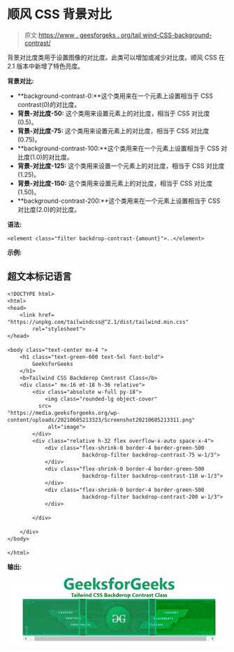 # 顺风 CSS 背景对比

> 原文:[https://www . geesforgeks . org/tail wind-CSS-background-contrast/](https://www.geeksforgeeks.org/tailwind-css-backdrop-contrast/)

背景对比度类用于设置图像的对比度。此类可以增加或减少对比度。顺风 CSS 在 2.1 版本中新增了特色亮度。

**背景对比:**

*   **background-contrast-0:**这个类用来在一个元素上设置相当于 CSS contrast(0)的对比度。
*   **背景-对比度-50:** 这个类用来设置元素上的对比度，相当于 CSS 对比度(0.5)。
*   **背景-对比度-75:** 这个类用来设置元素上的对比度，相当于 CSS 对比度(0.75)。
*   **background-contrast-100:**这个类用来在一个元素上设置相当于 CSS 对比度(1.0)的对比度。
*   **背景-对比度-125:** 这个类用来设置一个元素上的对比度，相当于 CSS 对比度(1.25)。
*   **背景-对比度-150:** 这个类用来设置元素上的对比度，相当于 CSS 对比度(1.50)。
*   **background-contrast-200:**这个类用来在一个元素上设置相当于 CSS 对比度(2.0)的对比度。

**语法:**

```
<element class="filter backdrop-contrast-{amount}">..</element>
```

**示例:**

## 超文本标记语言

```
<!DOCTYPE html>
<html>
<head>
    <link href=
"https://unpkg.com/tailwindcss@^2.1/dist/tailwind.min.css"
        rel="stylesheet">
</head>

<body class="text-center mx-4 ">
    <h1 class="text-green-600 text-5xl font-bold">
        GeeksforGeeks
    </h1>
    <b>Tailwind CSS Backderop Contrast Class</b>
    <div class=" mx-16 mt-18 h-36 relative">
        <div class="absolute w-full py-18">
            <img class="rounded-lg object-cover" 
          src=
"https://media.geeksforgeeks.org/wp-content/uploads/20210605213323/Screenshot20210605213311.png" 
             alt="image">
        </div>
        <div class="relative h-32 flex overflow-x-auto space-x-4">
            <div class="flex-shrink-0 border-4 border-green-500 
                        backdrop-filter backdrop-contrast-75 w-1/3">
            </div>
            <div class="flex-shrink-0 border-4 border-green-500 
                        backdrop-filter backdrop-contrast-110 w-1/3">
            </div>
            <div class="flex-shrink-0 border-4 border-green-500 
                        backdrop-filter backdrop-contrast-200 w-1/3">
            </div>

        </div>

    </div>
</body>

</html>
```

**输出:**

![](img/b65fd8be7af053a99da127090d7eb003.png)